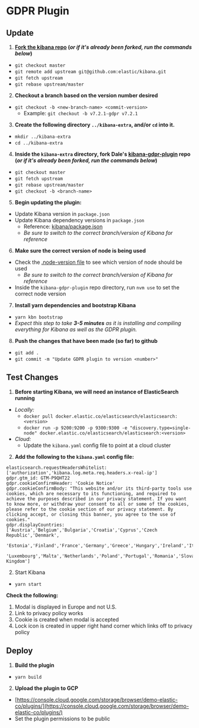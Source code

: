 # GDPR Plugin

## Update

1. **[Fork the kibana repo](https://github.com/elastic/kibana) (*or if it's already been forked, run the commands below*)**
  - `git checkout master`
  - `git remote add upstream git@github.com:elastic/kibana.git`
  - `git fetch upstream`
  - `git rebase upstream/master`
2. **Checkout a branch based on the version number desired**
  - `git checkout -b <new-branch-name> <commit-version>`
    - Example: `git checkout -b v7.2.1-gdpr v7.2.1`
3. **Create the following directory `../kibana-extra`, and/or `cd` into it.**
  - `mkdir ../kibana-extra`
  - `cd ../kibana-extra`
4. **Inside the `kibana-extra` directory, fork Dale's [kibana-gdpr-plugin](https://github.com/gingerwizard/kibana-gdpr-plugin) repo (*or if it's already been forked, run the commands below*)**
  - `git checkout master`
  - `git fetch upstream`
  - `git rebase upstream/master`
  - `git checkout -b <branch-name>`
5. **Begin updating the plugin:**
  - Update Kibana version in `package.json`
  - Update Kibana dependency versions in `package.json`
    - Reference: [kibana/package.json](https://github.com/elastic/kibana/blob/master/package.json)
    - *Be sure to switch to the correct branch/version of Kibana for reference*
6. **Make sure the correct version of node is being used**
  - Check the [.node-version file](https://github.com/elastic/kibana/blob/master/.node-version) to see which version of node should be used
    - *Be sure to switch to the correct branch/version of Kibana for reference*
  - Inside the `kibana-gdpr-plugin` repo directory, run `nvm use` to set the correct node version
7. **Install yarn dependencies and bootstrap Kibana**
  - `yarn kbn bootstrap`
  - *Expect this step to take **3-5 minutes** as it is installing and compiling everything for Kibana as well as the GDPR plugin.*
8. **Push the changes that have been made (so far) to github**
  - `git add .`
  - `git commit -m "Update GDPR plugin to version <number>"`

## Test Changes

1. **Before starting Kibana, we will need an instance of ElasticSearch running**
  - *Locally:*
    - `docker pull docker.elastic.co/elasticsearch/elasticsearch:<version>`
    - `docker run -p 9200:9200 -p 9300:9300 -e "discovery.type=single-node" docker.elastic.co/elasticsearch/elasticsearch:<version>`
  - *Cloud:*
    - Update the `kibana.yaml` config file to point at a cloud cluster
2. **Add the following to the `kibana.yaml` config file:**
```
elasticsearch.requestHeadersWhitelist: ['authorization','kibana.log.meta.req.headers.x-real-ip']
gdpr.gtm_id: GTM-P9QHT22
gdpr.cookieConfirmHeader: 'Cookie Notice'
gdpr.cookieConfirmBody: "This website and/or its third-party tools use cookies, which are necessary to its functioning, and required to achieve the purposes described in our privacy statement. If you want to know more, or withdraw your consent to all or some of the cookies, please refer to the cookie section of our privacy statement. By clicking accept, or closing this banner, you agree to the use of cookies."
gdpr.displayCountries: ['Austria','Belgium','Bulgaria','Croatia','Cyprus','Czech Republic','Denmark',
      'Estonia','Finland','France','Germany','Greece','Hungary','Ireland','Italy','Latvia','Lithuania',
      'Luxembourg','Malta','Netherlands','Poland','Portugal','Romania','Slovakia','Slovenia','Spain','Sweden','United Kingdom']
```
2. Start Kibana
  - `yarn start`

**Check the following:**

1. Modal is displayed in Europe and not U.S.
2. Link to privacy policy works
3. Cookie is created when modal is accepted
4. Lock icon is created in upper right hand corner which links off to privacy policy

## Deploy

1. **Build the plugin**
  - `yarn build`

2. **Upload the plugin to GCP**
  - [https://console.cloud.google.com/storage/browser/demo-elastic-co/plugins/](https://console.cloud.google.com/storage/browser/demo-elastic-co/plugins/)
  - Set the plugin permissions to be public